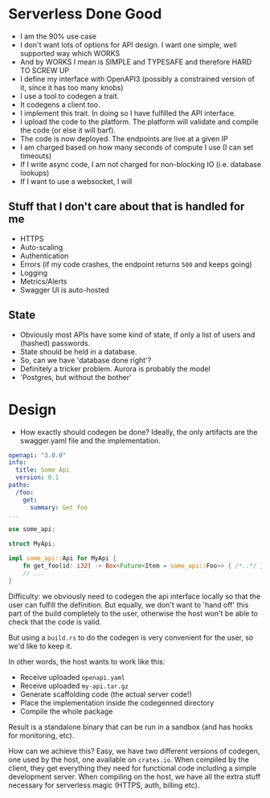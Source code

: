 # Serverless Done Good


* I am the 90% use case
* I don't want lots of options for API design. I want one simple, well supported way which WORKS
* And by WORKS I mean is SIMPLE and TYPESAFE and therefore HARD TO SCREW UP
* I define my interface with OpenAPI3 (possibly a constrained version of it, since it has too many knobs)
* I use a tool to codegen a trait.
* It codegens a client too.
* I implement this trait. In doing so I have fulfilled the API interface.
* I upload the code to the platform. The platform will validate and compile the code (or else it will barf).
* The code is now deployed. The endpoints are live at a given IP
* I am charged based on how many seconds of compute I use (I can set timeouts)
* If I write async code, I am not charged for non-blocking IO (i.e. database lookups)
* If I want to use a websocket, I will


## Stuff that I don't care about that is handled for me

* HTTPS
* Auto-scaling
* Authentication
* Errors (if my code crashes, the endpoint returns `500` and keeps going)
* Logging
* Metrics/Alerts
* Swagger UI is auto-hosted

## State

* Obviously most APIs have some kind of state, if only a list of users and (hashed) passwords.
* State should be held in a database.
* So, can we have 'database done right'?
* Definitely a tricker problem. Aurora is probably the model
* 'Postgres, but without the bother'

# Design

* How exactly should codegen be done? Ideally, the only artifacts are the swagger.yaml file
  and the implementation.
  
```yaml
openapi: "3.0.0"
info:
  title: Some Api
  version: 0.1
paths:
  /foo:
    get:
      summary: Get foo
...
```
```rust
use some_api;

struct MyApi;

impl some_api::Api for MyApi {
    fn get_foo(id: i32) -> Box<Future<Item = some_api::Foo>> { /*..*/ }
    // ...
}
```

Difficulty: we obviously need to codegen the api interface locally so that the
user can fulfill the definition. But equally, we don't want to 'hand off' this part
of the build completely to the user, otherwise the host won't be able to check that
the code is valid.

But using a `build.rs` to do the codegen is very convenient for the user, so 
we'd like to keep it.

In other words, the host wants to work like this:
* Receive uploaded `openapi.yaml`
* Receive uploaded `my-api.tar.gz`
* Generate scaffolding code (the actual server code!)
* Place the implementation inside the codegenned directory
* Compile the whole package

Result is a standalone binary that can be run in a sandbox (and has hooks for monitoring, etc).

How can we achieve this? Easy, we have two different versions of codegen, one used by the
host, one available on `crates.io`.
When compiled by the client, they get everything they need for functional code
including a simple development server. When compiling on the host, we have
all the extra stuff necessary for serverless magic (HTTPS, auth, billing etc).
